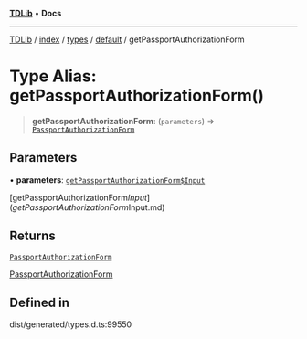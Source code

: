 [**TDLib**](../../../../../../README.md) • **Docs**

***

[TDLib](../../../../../../modules.md) / [index](../../../../../README.md) / [types](../../../README.md) / [default](../README.md) / getPassportAuthorizationForm

# Type Alias: getPassportAuthorizationForm()

> **getPassportAuthorizationForm**: (`parameters`) => [`PassportAuthorizationForm`](PassportAuthorizationForm.md)

## Parameters

• **parameters**: [`getPassportAuthorizationForm$Input`](getPassportAuthorizationForm$Input.md)

[getPassportAuthorizationForm$Input](getPassportAuthorizationForm$Input.md)

## Returns

[`PassportAuthorizationForm`](PassportAuthorizationForm.md)

[PassportAuthorizationForm](PassportAuthorizationForm.md)

## Defined in

dist/generated/types.d.ts:99550
